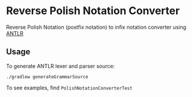 # Reverse Polish Notation Converter

Reverse Polish Notation (postfix notation) to infix notation converter using [ANTLR](https://www.antlr.org/)

## Usage

To generate ANTLR lexer and parser source: 
```shell script
./gradlew generateGrammarSource
```

To see examples, find `PolishNotationConverterTest`

